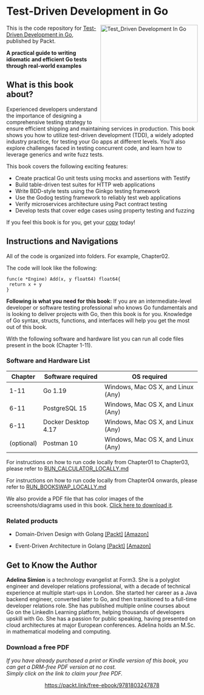 # Test-Driven Development in Go

<a href="https://www.packtpub.com/product/test-driven-development-in-go/9781803247878"><img src="https://m.media-amazon.com/images/I/41oT4utXBhL._SX403_BO1,204,203,200_.jpg" alt="Test_Driven Development In Go" height="256px" align="right"></a>

This is the code repository
for [Test-Driven Development in Go](https://www.packtpub.com/product/test-driven-development-in-go/9781803247878),
published by Packt.

**A practical guide to writing idiomatic and efficient Go tests through real-world examples**

## What is this book about?

Experienced developers understand the importance of designing a comprehensive testing strategy to ensure efficient
shipping and maintaining services in production. This book shows you how to utilize test-driven development (TDD), a
widely adopted industry practice, for testing your Go apps at different levels. You’ll also explore challenges faced in
testing concurrent code, and learn how to leverage generics and write fuzz tests.

This book covers the following exciting features:

* Create practical Go unit tests using mocks and assertions with Testify
* Build table-driven test suites for HTTP web applications
* Write BDD-style tests using the Ginkgo testing framework
* Use the Godog testing framework to reliably test web applications
* Verify microservices architecture using Pact contract testing
* Develop tests that cover edge cases using property testing and fuzzing

If you feel this book is for you, get your [copy](https://www.amazon.com/dp/1803247878) today!

<!---<a href="https://www.packtpub.com/?utm_source=github&utm_medium=banner&utm_campaign=GitHubBanner"><img src="https://raw.githubusercontent.com/PacktPublishing/GitHub/master/GitHub.png" alt="https://www.packtpub.com/" border="5" /></a> --->

## Instructions and Navigations

All of the code is organized into folders. For example, Chapter02.

The code will look like the following:

```
func(e *Engine) Add(x, y float64) float64{
 return x + y
}
```

**Following is what you need for this book:**
If you are an intermediate-level developer or software testing professional who knows Go fundamentals and is looking to
deliver projects with Go, then this book is for you. Knowledge of Go syntax, structs, functions, and interfaces will
help you get the most out of this book.

With the following software and hardware list you can run all code files present in the book (Chapter 1-11).

### Software and Hardware List

| Chapter    | Software required   | OS required                        |
|------------|---------------------|------------------------------------|
| 1-11       | Go 1.19             | Windows, Mac OS X, and Linux (Any) |
| 6-11       | PostgreSQL 15       | Windows, Mac OS X, and Linux (Any) |
| 6-11       | Docker Desktop 4.17 | Windows, Mac OS X, and Linux (Any) |
| (optional) | Postman 10          | Windows, Mac OS X, and Linux (Any) |

For instructions on how to run code locally from Chapter01 to Chapter03, please refer
to [RUN_CALCULATOR_LOCALLY.md](https://github.com/PacktPublishing/Test-Driven-Development-in-Go/blob/main/RUN_CALCULATOR_LOCALLY.md)

For instructions on how to run code locally from Chapter04 onwards, please refer
to [RUN_BOOKSWAP_LOCALLY.md](https://github.com/PacktPublishing/Test-Driven-Development-in-Go/blob/main/RUN_BOOKSWAP_LOCALLY.md)

We also provide a PDF file that has color images of the screenshots/diagrams used in this
book. [Click here to download it](https://packt.link/KFZWx).

### Related products

* Domain-Driven Design with
  Golang [[Packt]](https://www.packtpub.com/product/domain-driven-design-with-golang/9781804613450?utm_source=github&utm_medium=repository&utm_campaign=9781804613450) [[Amazon]](https://www.amazon.com/dp/1804613452)

* Event-Driven Architecture in
  Golang [[Packt]](https://www.packtpub.com/product/event-driven-architecture-in-golang/9781803238012?utm_source=github&utm_medium=repository&utm_campaign=9781803238012) [[Amazon]](https://www.amazon.com/dp/1803238011)

## Get to Know the Author

**Adelina Simion**
is a technology evangelist at Form3. She is a polyglot engineer and developer relations professional, with a decade of
technical experience at multiple start-ups in London. She started her career as a Java backend engineer, converted later
to Go, and then transitioned to a full-time developer relations role. She has published multiple online courses about Go
on the LinkedIn Learning platform, helping thousands of developers upskill with Go. She has a passion for public
speaking, having presented on cloud architectures at major European conferences. Adelina holds an M.Sc. in mathematical
modeling and computing.

### Download a free PDF

<i>If you have already purchased a print or Kindle version of this book, you can get a DRM-free PDF version at no
cost.<br>Simply click on the link to claim your free PDF.</i>
<p align="center"> <a href="https://packt.link/free-ebook/9781803247878">https://packt.link/free-ebook/9781803247878 </a> </p>